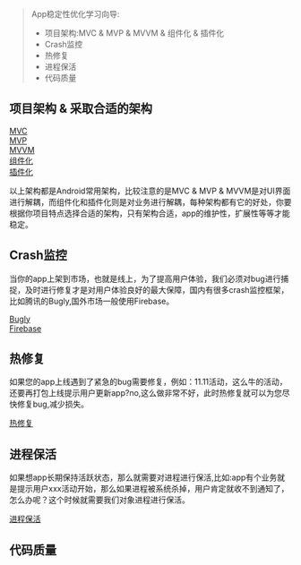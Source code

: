 > App稳定性优化学习向导:
>
> - 项目架构:MVC & MVP & MVVM & 组件化 & 插件化
> - Crash监控
> - 热修复
> - 进程保活
> - 代码质量

## 项目架构 & 采取合适的架构

[MVC](https://www.jianshu.com/p/1e2adb415f27)  
[MVP](https://www.cnblogs.com/lixiansheng/p/11382389.html)  
[MVVM](https://www.jianshu.com/p/ef99ff863650)  
[组件化](https://www.jianshu.com/p/8b6e6a50e21e)  
[插件化](https://www.jianshu.com/p/f2e5b7b7f72b)

以上架构都是Android常用架构，比较注意的是MVC & MVP & MVVM是对UI界面进行解耦，而组件化和插件化则是对业务进行解耦，每种架构都有它的好处，你要根据你项目特点选择合适的架构，只有架构合适，app的维护性，扩展性等等才能稳定。  

## Crash监控  

当你的app上架到市场，也就是线上，为了提高用户体验，我们必须对bug进行捕捉，及时进行修复才是对用户体验良好的最大保障，国内有很多crash监控框架，比如腾讯的Bugly,国外市场一般使用Firebase。

[Bugly](https://bugly.qq.com/docs/user-guide/instruction-manual-android/)    
[Firebase](https://www.jianshu.com/p/3434c1297d7f)  

## 热修复

如果您的app上线遇到了紧急的bug需要修复，例如：11.11活动，这么牛的活动，还要再打包上线提示用户更新app?no,这么做非常不好，此时热修复就可以为您尽快修复bug,减少损失。  

[热修复](https://www.cnblogs.com/popfisher/p/8543973.html)  

## 进程保活  

如果想app长期保持活跃状态，那么就需要对进程进行保活,比如:app有个业务就是提示用户xxx活动开始，那么如果进程被系统杀掉，用户肯定就收不到通知了，怎么办呢？这个时候就需要我们对象进程进行保活。

[进程保活](https://zhuanlan.zhihu.com/p/79324310)  

## 代码质量

